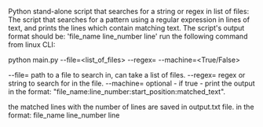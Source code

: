 Python stand-alone script that searches for a string or regex in list of files: The script that searches for a pattern
using a regular expression in lines of text, and prints the lines which contain matching text. 
The script's output format should be: 'file_name line_number line'
run the following command from linux CLI: 

python main.py --file=<list_of_files> --regex=<str or regex> --machine=<True/False>

--file= path to a file to search in, can take a list of files.
--regex= regex or string to search for in the file.
--machine= optional - if true - print the output in the format: "file_name:line_number:start_position:matched_text".

the matched lines with the number of lines are saved in output.txt file. in the format: file_name line_number line

